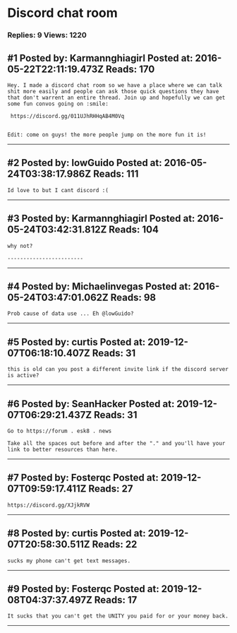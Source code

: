 # Discord chat room

### Replies: 9 Views: 1220

## \#1 Posted by: Karmannghiagirl Posted at: 2016-05-22T22:11:19.473Z Reads: 170

```
Hey. I made a discord chat room so we have a place where we can talk shit more easily and people can ask those quick questions they have that don't warrent an entire thread. Join up and hopefully we can get some fun convos going on :smile:

 https://discord.gg/011UJhRHHqAB4M0Vq


Edit: come on guys! the more people jump on the more fun it is!
```

---
## \#2 Posted by: lowGuido Posted at: 2016-05-24T03:38:17.986Z Reads: 111

```
Id love to but I cant discord :(
```

---
## \#3 Posted by: Karmannghiagirl Posted at: 2016-05-24T03:42:31.812Z Reads: 104

```
why not?

------------------------
```

---
## \#4 Posted by: Michaelinvegas Posted at: 2016-05-24T03:47:01.062Z Reads: 98

```
Prob cause of data use ... Eh @lowGuido?
```

---
## \#5 Posted by: curtis Posted at: 2019-12-07T06:18:10.407Z Reads: 31

```
this is old can you post a different invite link if the discord server is active?
```

---
## \#6 Posted by: SeanHacker Posted at: 2019-12-07T06:29:21.437Z Reads: 31

```
Go to https://forum . esk8 . news

Take all the spaces out before and after the "." and you'll have your link to better resources than here.
```

---
## \#7 Posted by: Fosterqc Posted at: 2019-12-07T09:59:17.411Z Reads: 27

```
https://discord.gg/XJjkRVW
```

---
## \#8 Posted by: curtis Posted at: 2019-12-07T20:58:30.511Z Reads: 22

```
sucks my phone can't get text messages.
```

---
## \#9 Posted by: Fosterqc Posted at: 2019-12-08T04:37:37.497Z Reads: 17

```
It sucks that you can't get the UNITY you paid for or your money back.
```

---
